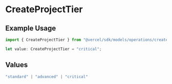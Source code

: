# CreateProjectTier

## Example Usage

```typescript
import { CreateProjectTier } from "@vercel/sdk/models/operations/createproject.js";

let value: CreateProjectTier = "critical";
```

## Values

```typescript
"standard" | "advanced" | "critical"
```